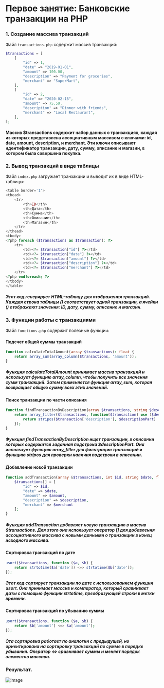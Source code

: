 # Первое занятие: Банковские транзакции на PHP

### 1. Создание массива транзакций
Файл `transactions.php` содержит массив транзакций:
```php
$transactions = [
    [
        "id" => 1,
        "date" => "2019-01-01",
        "amount" => 100.00,
        "description" => "Payment for groceries",
        "merchant" => "SuperMart",
    ],
    [
        "id" => 2,
        "date" => "2020-02-15",
        "amount" => 75.50,
        "description" => "Dinner with friends",
        "merchant" => "Local Restaurant",
    ],
];
```
#### Массив $transactions содержит набор данных о транзакциях, каждая из которых представлена ассоциативным массивом с ключами: id, date, amount, description, и merchant. Эти ключи описывают идентификатор транзакции, дату, сумму, описание и магазин, в котором была совершена покупка.

### 2. Вывод транзакций в виде таблицы
Файл `index.php` загружает транзакции и выводит их в виде HTML-таблицы:
```php
<table border='1'>
<thead>
    <tr>
        <th>ID</th>
        <th>Дата</th>
        <th>Сумма</th>
        <th>Описание</th>
        <th>Магазин</th>
    </tr>
</thead>
<tbody>
<?php foreach ($transactions as $transaction): ?>
    <tr>
        <td><?= $transaction["id"] ?></td>
        <td><?= $transaction["date"] ?></td>
        <td><?= $transaction["amount"] ?></td>
        <td><?= $transaction["description"] ?></td>
        <td><?= $transaction["merchant"] ?></td>
    </tr>
<?php endforeach; ?>
</tbody>
</table>
```
##### Этот код генерирует HTML-таблицу для отображения транзакций. Каждая строка таблицы (<tr>) соответствует одной транзакции, а ячейки (<td>) отображают значения: ID, дату, сумму, описание и магазин.

### 3. Функции работы с транзакциями
Файл `functions.php` содержит полезные функции:

#### Подсчет общей суммы транзакций
```php
function calculateTotalAmount(array $transactions): float {
    return array_sum(array_column($transactions, 'amount'));
}
```
##### Функция calculateTotalAmount принимает массив транзакций и использует функцию array_column, чтобы получить все значения сумм транзакций. Затем применяется функция array_sum, которая возвращает общую сумму всех этих значений.

#### Поиск транзакции по части описания
```php
function findTransactionByDescription(array $transactions, string $descriptionPart) {
    return array_filter($transactions, function($transaction) use ($descriptionPart) {
        return stripos($transaction['description'], $descriptionPart) !== false;
    });
}
```
##### Функция findTransactionByDescription ищет транзакции, в описании которых содержится заданная подстрока $descriptionPart. Она использует функцию array_filter для фильтрации транзакций и функцию stripos для проверки наличия подстроки в описании.

#### Добавление новой транзакции
```php
function addTransaction(array &$transactions, int $id, string $date, float $amount, string $description, string $merchant): void {
    $transactions[] = [
        "id" => $id,
        "date" => $date,
        "amount" => $amount,
        "description" => $description,
        "merchant" => $merchant
    ];
}
```
##### Функция addTransaction добавляет новую транзакцию в массив $transactions. Для этого она использует оператор [] для добавления ассоциативного массива с новыми данными о транзакции в конец исходного массива.

#### Сортировка транзакций по дате
```php
usort($transactions, function ($a, $b) {
    return strtotime($a['date']) <=> strtotime($b['date']);
});
```
##### Этот код сортирует транзакции по дате с использованием функции usort. Она принимает массив и компаратор, который сравнивает даты с помощью функции strtotime, преобразующей строки в метки времени.

#### Сортировка транзакций по убыванию суммы
```php
usort($transactions, function ($a, $b) {
    return $b['amount'] <=> $a['amount'];
});
```
##### Эта сортировка работает по аналогии с предыдущей, но ориентирована на сортировку транзакций по сумме в порядке убывания. Оператор <=> сравнивает суммы и меняет порядок элементов массива.
### Результат.
![image](https://github.com/user-attachments/assets/c5ae4b36-9a4b-43ad-92bb-b25ae144d9cd)

